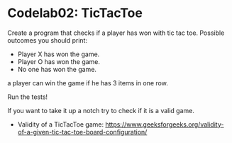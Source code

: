 # Codelab02: TicTacToe

Create a program that checks if a player has won with tic tac toe.
Possible outcomes you should print:
- Player X has won the game.
- Player O has won the game.
- No one has won the game.

a player can win the game if he has 3 items in one row.

Run the tests!

If you want to take it up a notch try to check if it is a valid game.
- Validity of a TicTacToe game: https://www.geeksforgeeks.org/validity-of-a-given-tic-tac-toe-board-configuration/
 
